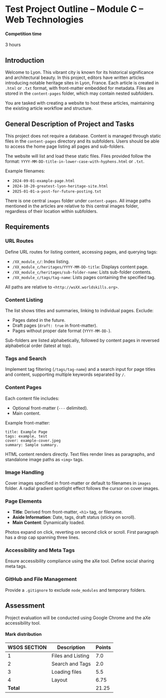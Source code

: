 # Test Project Outline – Module C – Web Technologies

#### Competition time

3 hours

## Introduction

Welcome to Lyon. This vibrant city is known for its historical significance and architectural beauty. In this project, editors have written articles introducing notable heritage sites in Lyon, France. Each article is created in `.html` or `.txt` format, with front-matter embedded for metadata. Files are stored in the `content-pages` folder, which may contain nested subfolders.

You are tasked with creating a website to host these articles, maintaining the existing article workflow and structure.

## General Description of Project and Tasks

This project does not require a database. Content is managed through static files in the `content-pages` directory and its subfolders. Users should be able to access the home page listing all pages and sub-folders.

The website will list and load these static files. Files provided follow the format: `YYYY-MM-DD-title-in-lower-case-with-hyphens.html` or `.txt`.

Example filenames:

- `2024-09-01-example-page.html`
- `2024-10-20-greatest-lyon-heritage-site.html`
- `2025-01-01-a-post-for-future-posting.txt`

There is one central `images` folder under `content-pages`. All image paths mentioned in the articles are relative to this central images folder, regardless of their location within subfolders.

## Requirements

### URL Routes

Define URL routes for listing content, accessing pages, and querying tags:

- `/XX_module_c/`: Index listing.
- `/XX_module_c/heritages/YYYY-MM-DD-title`: Displays content page.
- `/XX_module_c/heritages/sub-folder-name`: Lists sub-folder contents.
- `/XX_module_c/tags/tag-name`: Lists pages containing the specified tag.

All paths are relative to `<http://wsXX.worldskills.org>`.

### Content Listing

The list shows titles and summaries, linking to individual pages. Exclude:

- Pages dated in the future.
- Draft pages (`draft: true` in front-matter).
- Pages without proper date format (`YYYY-MM-DD-`).

Sub-folders are listed alphabetically, followed by content pages in reversed alphabetical order (latest at top).

### Tags and Search

Implement tag filtering (`/tags/tag-name`) and a search input for page titles and content, supporting multiple keywords separated by `/`.

### Content Pages

Each content file includes:

- Optional front-matter (`---` delimited).
- Main content.

Example front-matter:

```
title: Example Page
tags: example, test
cover: example-cover.jpeg
summary: Sample summary.
```

HTML content renders directly. Text files render lines as paragraphs, and standalone image paths as `<img>` tags.

### Image Handling

Cover images specified in front-matter or default to filenames in `images` folder. A radial gradient spotlight effect follows the cursor on cover images.

### Page Elements

- **Title**: Derived from front-matter, `<h1>` tag, or filename.
- **Aside Information**: Date, tags, draft status (sticky on scroll).
- **Main Content**: Dynamically loaded.

Photos expand on click, reverting on second click or scroll. First paragraph has a drop cap spanning three lines.

### Accessibility and Meta Tags

Ensure accessibility compliance using the aXe tool. Define social sharing meta tags.

### GitHub and File Management

Provide a `.gitignore` to exclude `node_modules` and temporary folders.

## Assessment

Project evaluation will be conducted using Google Chrome and the aXe accessibility tool.

#### Mark distribution

| WSOS SECTION | Description       | Points |
| ------------ | ----------------- | ------ |
| 1            | Files and Listing | 7.0    |
| 2            | Search and Tags   | 2.0    |
| 3            | Loading files     | 5.5    |
| 4            | Layout            | 6.75   |
| **Total**    |                   | 21.25  |
